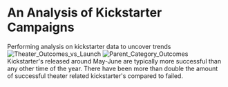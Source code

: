 # An Analysis of Kickstarter Campaigns
Performing analysis on kickstarter data to uncover trends
![Theater_Outcomes_vs_Launch](https://user-images.githubusercontent.com/110389969/183782224-032cb4b9-1cc7-4ee3-a3e2-97a86ae9c1d1.png)
![Parent_Category_Outcomes](https://user-images.githubusercontent.com/110389969/183782245-65775eb2-4df1-4c81-8d77-42347c80752a.png)
Kickstarter's released around May-June are typically more successful than any other time of the year. There have been more than double the amount of successful theater related kickstarter's compared to failed.
